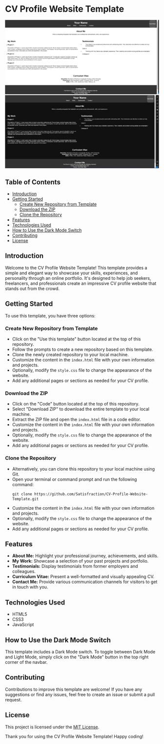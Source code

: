 # CV Profile Website Template

![CV Profile Website Screenshot Normal](preview.png)
![CV Profile Website Screenshot Darkmode](preview2.png)

## Table of Contents

- [Introduction](#introduction)
- [Getting Started](#getting-started)
  - [Create New Repository from Template](#create-new-repository-from-template)
  - [Download the ZIP](#download-the-zip)
  - [Clone the Repository](#clone-the-repository)
- [Features](#features)
- [Technologies Used](#technologies-used)
- [How to Use the Dark Mode Switch](#how-to-use-the-dark-mode-switch)
- [Contributing](#contributing)
- [License](#license)


## Introduction

Welcome to the CV Profile Website Template! This template provides a simple and elegant way to showcase your skills, experiences, and personality through an online portfolio. It's designed to help job seekers, freelancers, and professionals create an impressive CV profile website that stands out from the crowd.

## Getting Started

To use this template, you have three options:

### Create New Repository from Template

- Click on the "Use this template" button located at the top of this repository.
- Follow the prompts to create a new repository based on this template.
- Clone the newly created repository to your local machine.
- Customize the content in the `index.html` file with your own information and projects.
- Optionally, modify the `style.css` file to change the appearance of the website.
- Add any additional pages or sections as needed for your CV profile.

### Download the ZIP

- Click on the "Code" button located at the top of this repository.
- Select "Download ZIP" to download the entire template to your local machine.
- Extract the ZIP file and open the `index.html` file in a code editor.
- Customize the content in the `index.html` file with your own information and projects.
- Optionally, modify the `style.css` file to change the appearance of the website.
- Add any additional pages or sections as needed for your CV profile.

### Clone the Repository

- Alternatively, you can clone this repository to your local machine using Git.
- Open your terminal or command prompt and run the following command:
    ```git
    git clone https://github.com/Satisfraction/CV-Profile-Website-Template.git 
    ```
- Customize the content in the `index.html` file with your own information and projects.
- Optionally, modify the `style.css` file to change the appearance of the website.
- Add any additional pages or sections as needed for your CV profile.

## Features

- **About Me:** Highlight your professional journey, achievements, and skills.
- **My Work:** Showcase a selection of your past projects and portfolio.
- **Testimonials:** Display testimonials from former employers and colleagues.
- **Curriculum Vitae:** Present a well-formatted and visually appealing CV.
- **Contact Me:** Provide various communication channels for visitors to get in touch with you.

## Technologies Used

- HTML5
- CSS3
- JavaScript

## How to Use the Dark Mode Switch

This template includes a Dark Mode switch. To toggle between Dark Mode and Light Mode, simply click on the "Dark Mode" button in the top right corner of the navbar.

## Contributing

Contributions to improve this template are welcome! If you have any suggestions or find any issues, feel free to create an issue or submit a pull request.

## License

This project is licensed under the [MIT License](LICENSE).


Thank you for using the CV Profile Website Template! Happy coding!
